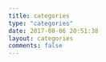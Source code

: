 ```yaml
---
title: categories
type: "categories"
date: 2017-08-06 20:51:38
layout: categories
comments: false
---
```

